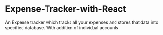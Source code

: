 # Expense-Tracker-with-React
An Expense tracker which tracks all your expenses and stores that data into specified database. With addition of individual accounts 
